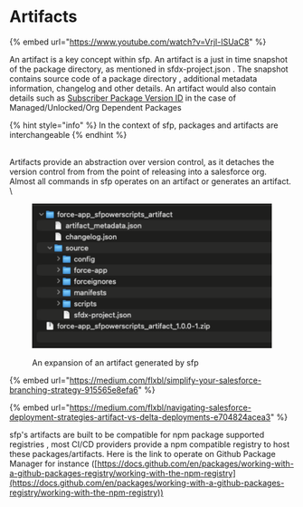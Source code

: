 # Artifacts

{% embed url="https://www.youtube.com/watch?v=Vrjl-ISUaC8" %}

An artifact is a key concept within sfp.   An artifact is a just in time snapshot of the package directory, as mentioned in sfdx-project.json .  The snapshot contains source code of a package directory , additional metadata information, changelog  and other details.  An artifact would also contain details such as [Subscriber Package Version ID](https://developer.salesforce.com/docs/atlas.en-us.sfdx\_dev.meta/sfdx\_dev/sfdx\_dev\_unlocked\_pkg\_pkg\_ids.htm) in the case of  Managed/Unlocked/Org Dependent Packages

{% hint style="info" %}
In the context of sfp, packages and artifacts are interchangeable
{% endhint %}

\
Artifacts  provide an abstraction over version control, as it detaches the version control from from the point of releasing into a salesforce org. Almost all commands in sfp operates on an artifact or generates an artifact. \


<div data-full-width="false">

<figure><img src="../.gitbook/assets/image (1).png" alt="" width="563"><figcaption><p>An expansion of an artifact generated by sfp</p></figcaption></figure>

</div>

{% embed url="https://medium.com/flxbl/simplify-your-salesforce-branching-strategy-915565e8efa6" %}

{% embed url="https://medium.com/flxbl/navigating-salesforce-deployment-strategies-artifact-vs-delta-deployments-e704824acea3" %}

sfp's artifacts are built to be compatible for npm package supported registries ,  most CI/CD providers provide a npm compatible registry to host these packages/artifacts.  Here is the link to operate on Github Package Manager for instance ([https://docs.github.com/en/packages/working-with-a-github-packages-registry/working-with-the-npm-registry](https://docs.github.com/en/packages/working-with-a-github-packages-registry/working-with-the-npm-registry))

